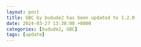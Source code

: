 ```yaml
---
layout: post
title: GBC by budude2 has been updated to 1.2.0
date: 2024-03-27 13:30:00 +0000
categories: [budude2, GBC]
tags: [update]
---
```


